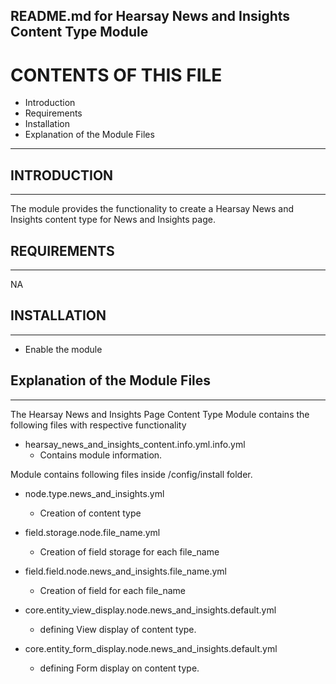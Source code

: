 README.md for Hearsay News and Insights Content Type Module
-------------------------------------

# CONTENTS OF THIS FILE

  - Introduction
  - Requirements
  - Installation
  - Explanation of the Module Files

---------------------

## INTRODUCTION
------------

The module provides the functionality to create a Hearsay News and Insights content type for News and Insights page.



## REQUIREMENTS
------------

NA


## INSTALLATION
------------

- Enable the module


## Explanation of the Module Files
--------------------------------

The Hearsay News and Insights Page Content Type Module contains the following files with respective functionality

- hearsay_news_and_insights_content.info.yml.info.yml
  - Contains module information.


Module contains following files inside /config/install folder.

- node.type.news_and_insights.yml
  - Creation of content type

- field.storage.node.file_name.yml
  - Creation of field storage for each file_name
    
- field.field.node.news_and_insights.file_name.yml
  - Creation of field for each file_name

- core.entity_view_display.node.news_and_insights.default.yml
  - defining View display of content type.

- core.entity_form_display.node.news_and_insights.default.yml
  - defining Form display on content type.